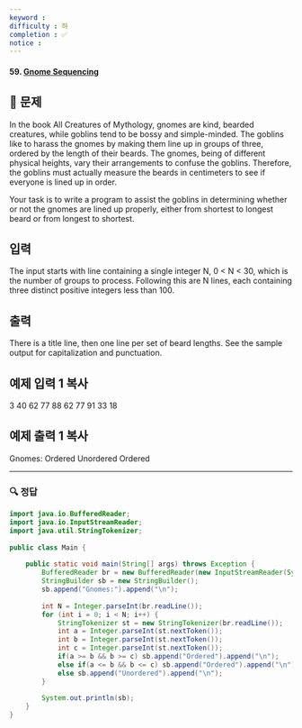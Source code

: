 ```yaml
---
keyword : 
difficulty : 하
completion : ✅
notice : 
---
```


#### 59. [Gnome Sequencing](https://www.acmicpc.net/problem/4589)

## 📝 문제

In the book All Creatures of Mythology, gnomes are kind, bearded creatures, while goblins tend to be bossy and simple-minded. The goblins like to harass the gnomes by making them line up in groups of three, ordered by the length of their beards. The gnomes, being of different physical heights, vary their arrangements to confuse the goblins. Therefore, the goblins must actually measure the beards in centimeters to see if everyone is lined up in order.

Your task is to write a program to assist the goblins in determining whether or not the gnomes are lined up properly, either from shortest to longest beard or from longest to shortest.

## 입력

The input starts with line containing a single integer N, 0 < N < 30, which is the number of groups to process. Following this are N lines, each containing three distinct positive integers less than 100.

## 출력

There is a title line, then one line per set of beard lengths. See the sample output for capitalization and punctuation.


## 예제 입력 1 복사

3
40 62 77
88 62 77
91 33 18

## 예제 출력 1 복사

Gnomes:
Ordered
Unordered
Ordered

---

### 🔍 정답

```java
import java.io.BufferedReader;  
import java.io.InputStreamReader;  
import java.util.StringTokenizer;  
  
public class Main {  
  
    public static void main(String[] args) throws Exception {  
        BufferedReader br = new BufferedReader(new InputStreamReader(System.in));  
        StringBuilder sb = new StringBuilder();  
        sb.append("Gnomes:").append("\n");  
  
        int N = Integer.parseInt(br.readLine());  
        for (int i = 0; i < N; i++) {  
            StringTokenizer st = new StringTokenizer(br.readLine());  
            int a = Integer.parseInt(st.nextToken());  
            int b = Integer.parseInt(st.nextToken());  
            int c = Integer.parseInt(st.nextToken());  
            if(a >= b && b >= c) sb.append("Ordered").append("\n");  
            else if(a <= b && b <= c) sb.append("Ordered").append("\n");  
            else sb.append("Unordered").append("\n");  
        }  
  
        System.out.println(sb);  
    }  
}
```

